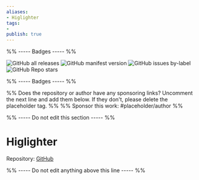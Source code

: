 ```yaml
---
aliases:
- Higlighter
tags: 
- 
publish: true
---
```


%% ----- Badges ----- %%

![GitHub all releases](https://img.shields.io/github/downloads/lukauskas/obsidian-highlighter-theme/total?color=573E7A&logo=github&style=for-the-badge) 
![GitHub manifest version](https://img.shields.io/github/manifest-json/v/lukauskas/obsidian-highlighter-theme?color=573E7A&logo=github&style=for-the-badge) 
![GitHub issues by-label](https://img.shields.io/github/issues/lukauskas/obsidian-highlighter-theme/help%20wanted?color=573E7A&logo=github&style=for-the-badge) 
![GitHub Repo stars](https://img.shields.io/github/stars/lukauskas/obsidian-highlighter-theme?color=573E7A&logo=github&style=for-the-badge)

%% ----- Badges ----- %%

%% Does the repository or author have any sponsoring links? Uncomment the next line and add them below. If they don't, please delete the placeholder tag. %%
%% Sponsor this work: #placeholder/author %%

%% ----- Do not edit this section ----- %%

# Higlighter

Repository: [GitHub](https://github.com/lukauskas/obsidian-highlighter-theme)



%% ----- Do not edit anything above this line ----- %% 
